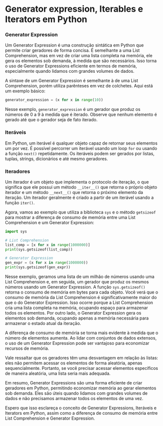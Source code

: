 # Generator expression, Iterables e Iterators em Python

### **Generator Expression**

Um Generator Expression é uma construção sintática em Python que permite criar geradores de forma concisa. É semelhante a uma List Comprehension, mas em vez de criar uma lista completa na memória, ele gera os elementos sob demanda, à medida que são necessários. Isso torna o uso de Generator Expressions eficiente em termos de memória, especialmente quando lidamos com grandes volumes de dados.

A sintaxe de um Generator Expression é semelhante à de uma List Comprehension, porém utiliza parênteses em vez de colchetes. Aqui está um exemplo básico:

```python
generator_expression = (x for x in range(10))
```

Nesse exemplo, `generator_expression` é um gerador que produz os números de 0 a 9 à medida que é iterado. Observe que nenhum elemento é gerado até que o gerador seja de fato iterado.

### **Iteráveis**

Em Python, um iterável é qualquer objeto capaz de retornar seus elementos um por vez. É possível percorrer um iterável usando um loop `for` ou usando a função `next()` repetidamente. Os iteráveis podem ser gerados por listas, tuplas, strings, dicionários e até mesmo geradores.

### **Iteradores**

Um iterador é um objeto que implementa o protocolo de iteração, o que significa que ele possui um método `__iter__()` que retorna o próprio objeto iterador e um método `__next__()` que retorna o próximo elemento da iteração. Um iterador geralmente é criado a partir de um iterável usando a função `iter()`.

Agora, vamos ao exemplo que utiliza a biblioteca `sys` e o método `getsizeof` para mostrar a diferença de consumo de memória entre uma List Comprehension e um Generator Expression:

```python
import sys

# List Comprehension
list_comp = [x for x in range(1000000)]
print(sys.getsizeof(list_comp))

# Generator Expression
gen_expr = (x for x in range(1000000))
print(sys.getsizeof(gen_expr))
```

Nesse exemplo, geramos uma lista de um milhão de números usando uma List Comprehension e, em seguida, um gerador que produz os mesmos números usando um Generator Expression. A função `sys.getsizeof()` retorna o consumo de memória em bytes para cada objeto. Você verá que o consumo de memória da List Comprehension é significativamente maior do que o do Generator Expression. Isso ocorre porque a List Comprehension cria uma lista completa na memória, ocupando espaço para armazenar todos os elementos. Por outro lado, o Generator Expression gera os elementos sob demanda, ocupando apenas a memória necessária para armazenar o estado atual da iteração.

A diferença de consumo de memória se torna mais evidente à medida que o número de elementos aumenta. Ao lidar com conjuntos de dados extensos, o uso de um Generator Expression pode ser vantajoso para economizar recursos de memória.

Vale ressaltar que os geradores têm uma desvantagem em relação às listas: eles não permitem acessar os elementos de forma aleatória, apenas sequencialmente. Portanto, se você precisar acessar elementos específicos de maneira aleatória, uma lista seria mais adequada.

Em resumo, Generator Expressions são uma forma eficiente de criar geradores em Python, permitindo economizar memória ao gerar elementos sob demanda. Eles são úteis quando lidamos com grandes volumes de dados e não precisamos armazenar todos os elementos de uma vez.

Espero que isso esclareça o conceito de Generator Expressions, Iteráveis e Iterators em Python, assim como a diferença de consumo de memória entre List Comprehension e Generator Expression.